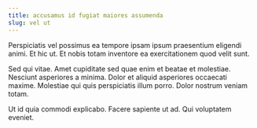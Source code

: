 ```yaml
---
title: accusamus id fugiat maiores assumenda
slug: vel ut
---
```


Perspiciatis vel possimus ea tempore ipsam ipsum praesentium eligendi animi. Et hic ut. Et nobis totam inventore ea exercitationem quod velit sunt.

Sed qui vitae. Amet cupiditate sed quae enim et beatae et molestiae. Nesciunt asperiores a minima. Dolor et aliquid asperiores occaecati maxime. Molestiae qui quis perspiciatis illum porro. Dolor nostrum veniam totam.

Ut id quia commodi explicabo. Facere sapiente ut ad. Qui voluptatem eveniet.
